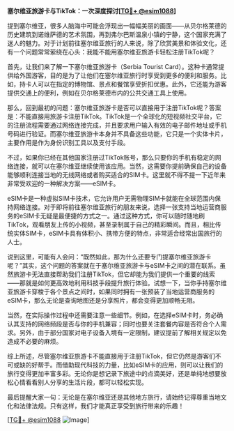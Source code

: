 **塞尔维亚旅游卡与TikTok：一次深度探讨[[TG💪+ @esim1088](https://t.me/s/esim1088)]**

提到塞尔维亚，很多人脑海中可能会浮现出一幅幅美丽的画面——从贝尔格莱德的历史建筑到诺维萨德的艺术氛围，再到弗尔巴斯温泉小镇的宁静，这个国家充满了迷人的魅力。对于计划前往塞尔维亚旅行的人来说，除了欣赏美景和体验文化，还有一个问题常常萦绕在心头：我能不能用塞尔维亚旅游卡轻松注册TikTok呢？

首先，让我们来了解一下塞尔维亚旅游卡（Serbia Tourist Card）。这种卡通常提供给外国游客，目的是为了让他们在塞尔维亚旅行时享受到更多的便利和服务。比如，持卡人可以在指定的博物馆、景点和餐馆享受折扣优惠。此外，它还能为游客提供交通上的便利，例如在贝尔格莱德市内的公共交通工具上使用。

那么，回到最初的问题：塞尔维亚旅游卡是否可以直接用于注册TikTok呢？答案是：不能直接用旅游卡注册TikTok。TikTok是一个全球化的短视频社交平台，它的注册流程需要通过网络连接完成，并且要求用户输入有效的电子邮件地址或手机号码进行验证。而塞尔维亚旅游卡本身并不具备这些功能，它只是一个实体卡片，主要作用是作为身份识别工具以及支付手段。

不过，如果你已经在其他国家注册过TikTok账号，那么只要你的手机有稳定的网络连接，就可以在塞尔维亚继续使用该应用。当然，这需要你提前确保自己的设备能够顺利连接当地的无线网络或者购买适合的SIM卡。这里就不得不提一下近年来非常受欢迎的一种解决方案——eSIM卡。

eSIM卡是一种虚拟SIM卡技术，它允许用户无需物理SIM卡就能在全球范围内保持网络连接。对于即将前往塞尔维亚旅行的朋友来说，选择一张支持当地运营商服务的eSIM卡无疑是最便捷的方式之一。通过这种方式，你可以随时随地刷TikTok，观看朋友上传的小视频，甚至录制属于自己的精彩瞬间。而且，相比传统实体SIM卡，eSIM卡具有体积小、携带方便的特点，非常适合经常出国旅行的人士。

说到这里，可能有人会问：“既然如此，那为什么还要专门提塞尔维亚旅游卡呢？”其实，这个问题的答案就在于塞尔维亚旅游卡与eSIM卡之间的潜在联系。虽然旅游卡无法直接帮助我们注册TikTok，但它却能为我们提供一个重要的线索——那就是如何更高效地利用科技手段提升旅行体验。试想一下，当你手持塞尔维亚旅游卡穿梭于各个景点之间时，如果同时拥有一张预装了当地运营商服务的eSIM卡，那么无论是查询地图还是分享照片，都会变得更加顺畅无阻。

当然，在实际操作过程中还需要注意一些细节。例如，在选择eSIM卡时，务必确认其支持的网络频段是否与你的手机兼容；同时也要关注套餐内容是否符合个人需求。另外，由于部分国家对电子设备入境有一定限制，建议提前了解相关规定以免造成不必要的麻烦。

综上所述，尽管塞尔维亚旅游卡不能直接用于注册TikTok，但它仍然是游客们不可或缺的好帮手。而借助现代科技的力量，比如eSIM卡的应用，则可以让我们的旅行变得更加丰富多彩。无论你是想记录下旅途中的点滴美好，还是单纯地想要放松心情看看别人分享的生活片段，都可以轻松实现。

最后提醒大家一句：无论是在塞尔维亚还是其他地方旅行，请始终记得尊重当地文化和法律法规。只有这样，我们才能真正享受到旅行带来的乐趣！

[[TG💪+ @esim1088](https://t.me/s/esim1088) ![Image](https://i.postimg.cc/4NQfJmqS/Snipaste-2025-05-13-00-14-12.png)]